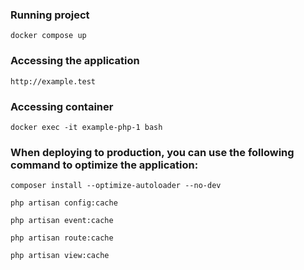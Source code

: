 ### Running project
```
docker compose up
```

### Accessing the application
```
http://example.test
```

### Accessing container
```
docker exec -it example-php-1 bash
```

### When deploying to production, you can use the following command to optimize the application:
```
composer install --optimize-autoloader --no-dev

php artisan config:cache

php artisan event:cache

php artisan route:cache

php artisan view:cache
```
